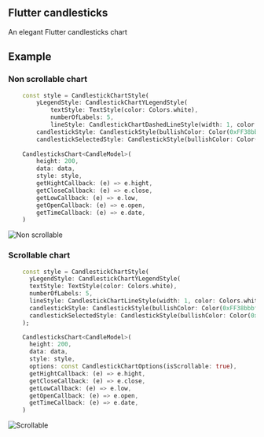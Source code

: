 ## Flutter candlesticks

An elegant Flutter candlesticks chart

## Example

### Non scrollable chart

```dart
    const style = CandlestickChartStyle(
        yLegendStyle: CandlestickChartYLegendStyle(
            textStyle: TextStyle(color: Colors.white),
            numberOfLabels: 5,
            lineStyle: CandlestickChartDashedLineStyle(width: 1, color: Colors.white)),
        candlestickStyle: CandlestickStyle(bullishColor: Color(0xFF38bbbf), bearishColor: Color(0xFFed7b9e)),
        candlestickSelectedStyle: CandlestickStyle(bullishColor: Color(0xff25787b), bearishColor: Color(0xff9d4963)));
    
    CandlesticksChart<CandleModel>(
        height: 200,
        data: data,
        style: style,
        getHightCallback: (e) => e.hight,
        getCloseCallback: (e) => e.close,
        getLowCallback: (e) => e.low,
        getOpenCallback: (e) => e.open,
        getTimeCallback: (e) => e.date,
    )
```

![Non scrollable](https://github.com/AdrienAudouard/flutter_candlestick/tree/main/readme_images/non_scrollable.png)

### Scrollable chart

```dart
    const style = CandlestickChartStyle(
      yLegendStyle: CandlestickChartYLegendStyle(
      textStyle: TextStyle(color: Colors.white),
      numberOfLabels: 5,
      lineStyle: CandlestickChartLineStyle(width: 1, color: Colors.white)),
      candlestickStyle: CandlestickStyle(bullishColor: Color(0xFF38bbbf), bearishColor: Color(0xFFed7b9e)),
      candlestickSelectedStyle: CandlestickStyle(bullishColor: Color(0xff25787b), bearishColor: Color(0xff9d4963))
    );

    CandlesticksChart<CandleModel>(
      height: 200,
      data: data,
      style: style,
      options: const CandlestickChartOptions(isScrollable: true),
      getHightCallback: (e) => e.hight,
      getCloseCallback: (e) => e.close,
      getLowCallback: (e) => e.low,
      getOpenCallback: (e) => e.open,
      getTimeCallback: (e) => e.date,
    )
```

![Scrollable](https://github.com/AdrienAudouard/flutter_candlestick/tree/main/readme_images/candlestick.gif)